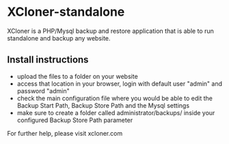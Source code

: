 # XCloner-standalone
XCloner is a PHP/Mysql backup and restore application that is able to run standalone and backup any website.

## Install instructions
* upload the files to a folder on your website
* access that location in your browser, login with default user "admin" and password "admin"
* check the main configuration file where you would be able to edit the Backup Start Path, Backup Store Path and the Mysql settings
* make sure to create a folder called administrator/backups/ inside your configured Backup Store Path parameter

For further help, please visit xcloner.com
